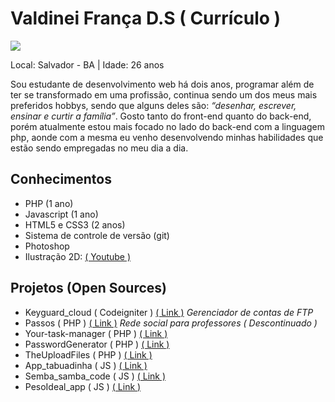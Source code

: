 # Valdinei França D.S ( Currículo )

<img src="https://avatars1.githubusercontent.com/u/3947490?v=3&s=80"/>

Local: Salvador - BA | Idade: 26 anos

<p>
Sou estudante de desenvolvimento web há dois anos, programar além de ter se transformado em uma profissão, continua sendo um dos meus mais preferidos hobbys, sendo que alguns deles são: <i>“desenhar, escrever, ensinar e curtir a família”</i>. 
Gosto tanto do front-end quanto do back-end, porém atualmente estou mais focado no lado do back-end com a linguagem php, aonde com a mesma eu venho desenvolvendo minhas habilidades que estão sendo empregadas no meu dia a dia. 
</p>

## Conhecimentos

* PHP (1 ano)
* Javascript (1 ano)
* HTML5 e CSS3 (2 anos)
* Sistema de controle de versão (git)
* Photoshop
* Ilustração 2D: <a href="https://www.youtube.com/watch?v=-f3WILDX1zk" target="_blank" title="Visualize o video no Youtube">( Youtube )</a>


## Projetos (Open Sources)

* Keyguard_cloud ( Codeigniter ) <a href="https://github.com/valdiney/Keyguard_cloud" target="_blank" title="Visualize o projeto">( Link )</a> <i>Gerenciador de contas de FTP</i>
* Passos ( PHP ) <a href="https://github.com/valdiney/passos" target="_blank" title="Visualize o projeto">( Link )</a> <i>Rede social para professores ( Descontinuado )</i>
* Your-task-manager ( PHP ) <a href="https://github.com/valdiney/Your-task-manager" target="_blank" title="Visualize o projeto">( Link )</a>
*  PasswordGenerator ( PHP ) <a href="https://github.com/valdiney/PasswordGenerator" target="_blank" title="Visualize o projeto">( Link )</a>
* TheUploadFiles ( PHP ) <a href="https://github.com/valdiney/TheUploadFiles" target="_blank" title="Visualize o projeto">( Link )</a>
* App_tabuadinha ( JS ) <a href="https://github.com/valdiney/pesoIdeal_app" target="_blank" title="Visualize o projeto">( Link )</a>
* Semba_samba_code ( JS ) <a href="https://github.com/valdiney/semba_samba_code" target="_blank" title="Visualize o projeto">( Link )</a>
* PesoIdeal_app ( JS ) <a href="https://github.com/valdiney/JaineCalculos" target="_blank" title="Visualize o projeto">( Link )</a>


